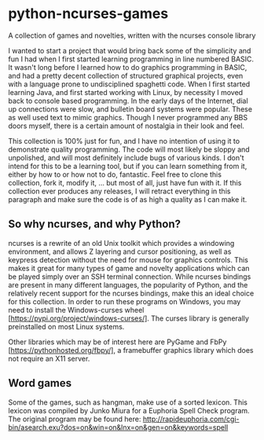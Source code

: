 # python-ncurses-games
A collection of games and novelties, written with the ncurses console library

I wanted to start a project that would bring back some of the simplicity and fun I had when I first started learning programming in line numbered BASIC. It wasn't long before I learned how to do graphics programming in BASIC, and had a pretty decent collection of structured graphical projects, even with a language prone to undisciplined spaghetti code. When I first started learning Java, and first started working with Linux, by necessity I moved back to console based programming. In the early days of the Internet, dial up connections were slow, and bulletin board systems were popular. These as well used text to mimic graphics. Though I never programmed any BBS doors myself, there is a certain amount of nostalgia in their look and feel.

This collection is 100% just for fun, and I have no intention of using it to demonstrate quality programming. The code will most likely be sloppy and unpolished, and will most definitely include bugs of various kinds. I don't intend for this to be a learning tool, but if you can learn something from it, either by how to or how not to do, fantastic. Feel free to clone this collection, fork it, modify it, ... but most of all, just have fun with it. If this collection ever produces any releases, I will retract everything in this paragraph and make sure the code is of as high a quality as I can make it. 

## So why ncurses, and why Python?

ncurses is a rewrite of an old Unix toolkit which provides a windowing environment, and allows Z layering and cursor positioning, as well as keypress detection without the need for mouse for graphics controls. This makes it great for many types of game and novelty applications which can be played simply over an SSH terminal connection.  While ncurses bindings are present in many different languages, the popularity of Python, and the relatively recent support for the ncurses bindings, make this an ideal choice for this collection.
In order to run these programs on Windows, you may need to install the Windows-curses wheel [https://pypi.org/project/windows-curses/]. The curses library is generally preinstalled on most Linux systems.

Other libraries which may be of interest here are PyGame and FbPy [https://pythonhosted.org/fbpy/], a framebuffer graphics library which does not require an X11 server.

## Word games

Some of the games, such as hangman, make use of a sorted lexicon. This lexicon was compiled by Junko Miura for a Euphoria Spell Check program. The original program may be found here:
http://rapideuphoria.com/cgi-bin/asearch.exu?dos=on&win=on&lnx=on&gen=on&keywords=spell

